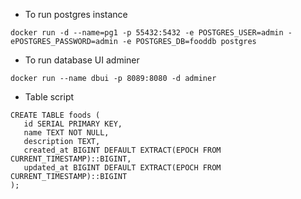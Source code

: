 - To run postgres instance 

    

```
docker run -d --name=pg1 -p 55432:5432 -e POSTGRES_USER=admin -ePOSTGRES_PASSWORD=admin -e POSTGRES_DB=fooddb postgres
```

- To run database UI adminer

```
docker run --name dbui -p 8089:8080 -d adminer
```
 - Table script

 ```
 CREATE TABLE foods (
    id SERIAL PRIMARY KEY,
    name TEXT NOT NULL,
    description TEXT,
    created_at BIGINT DEFAULT EXTRACT(EPOCH FROM CURRENT_TIMESTAMP)::BIGINT,
    updated_at BIGINT DEFAULT EXTRACT(EPOCH FROM CURRENT_TIMESTAMP)::BIGINT
);
```